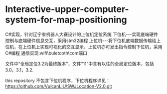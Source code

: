 # Interactive-upper-computer-system-for-map-positioning
C#实现，针对辽宁省机器人大赛设计的上位机定位系统
下位机---实现底端硬件控制与底端硬件信息交互，采用stm32编程
上位机---将下位机底端数据传输给上位机，在上位机上实现可视化的交互显示，上位机亦可发出指令控制下位机，采用C#编程
通信实现:wifi\buletooth\com端口


文件中“全局定位3.2为最终版本”，文件“11”中含有以往的全局定位版本，包括3.0，3.1，3.2.


this repository 不包含下位机程序，下位机程序详见：
https://github.com/VulcanLIU/SWJLocation-V2.0.git
